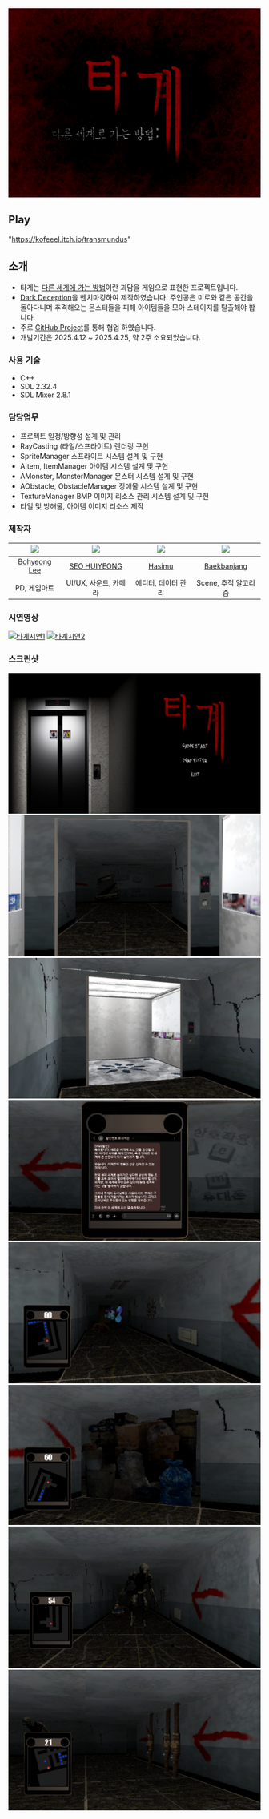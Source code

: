 <img src="https://github.com/leebo155/RunBetterRun/blob/main/screenshots/main.png">

## Play
"https://kofeeel.itch.io/transmundus"

## 소개
* 타계는 [다른 세계에 가는 방법](https://namu.wiki/w/%EB%8B%A4%EB%A5%B8%20%EC%84%B8%EA%B3%84%EC%97%90%20%EA%B0%80%EB%8A%94%20%EB%B0%A9%EB%B2%95#toc)이란 괴담을 게임으로 표현한 프로젝트입니다.
* [Dark Deception](https://store.steampowered.com/app/332950/Dark_Deception/)을 벤치마킹하여 제작하였습니다. 주인공은 미로와 같은 공간을 돌아다니며 추격해오는 몬스터들을 피해 아이템들을 모아 스테이지를 탈출해야 합니다.
* 주로 [GitHub Project](https://github.com/orgs/PotenUpRunBetterRun/projects/1/views/2)를 통해 협업 하였습니다.
* 개발기간은 2025.4.12 ~ 2025.4.25, 약 2주 소요되었습니다.
  
### 사용 기술
* C++
* SDL 2.32.4
* SDL Mixer 2.8.1

### 담당업무
* 프로젝트 일정/방향성 설계 및 관리
* RayCasting (타일/스프라이트) 렌더링 구현
* SpriteManager 스프라이트 시스템 설계 및 구현
* AItem, ItemManager 아이템 시스템 설계 및 구현
* AMonster, MonsterManager 몬스터 시스템 설계 및 구현
* AObstacle, ObstacleManager 장애물 시스템 설계 및 구현
* TextureManager BMP 이미지 리소스 관리 시스템 설계 및 구현
* 타일 및 방해물, 아이템 이미지 리소스 제작

### 제작자
|<img src="https://github.com/leebo155.png" width=240>|<img src="https://github.com/shng6815.png" width="240">|<img src="https://github.com/kofeeel.png" width=240>|<img src="https://github.com/Baekbanjang.png" width=240>|
|:--:|:--:|:--:|:--:|
|[Bohyeong Lee](https://github.com/leebo155)|[SEO HUIYEONG](https://github.com/shng6815)|[Hasimu](https://github.com/kofeeel)|[Baekbanjang](https://github.com/Baekbanjang)|
|PD, 게임아트|UI/UX, 사운드, 카메라|에디터, 데이터 관리|Scene, 추적 알고리즘|

### 시연영상
[![타계시연1](http://img.youtube.com/vi/owF7KMpwQAQ/0.jpg)](https://youtu.be/owF7KMpwQAQ?t=0s)  [![타계시연2](http://img.youtube.com/vi/YLMpeg3B13g/0.jpg)](https://youtu.be/YLMpeg3B13g?t=0s)

### 스크린샷
<img src="https://github.com/leebo155/RunBetterRun/blob/main/screenshots/1.jpg">
<img src="https://github.com/leebo155/RunBetterRun/blob/main/screenshots/2.jpg">
<img src="https://github.com/leebo155/RunBetterRun/blob/main/screenshots/3.jpg">
<img src="https://github.com/leebo155/RunBetterRun/blob/main/screenshots/4.jpg">
<img src="https://github.com/leebo155/RunBetterRun/blob/main/screenshots/5.jpg">
<img src="https://github.com/leebo155/RunBetterRun/blob/main/screenshots/6.jpg">
<img src="https://github.com/leebo155/RunBetterRun/blob/main/screenshots/7.jpg">
<img src="https://github.com/leebo155/RunBetterRun/blob/main/screenshots/8.jpg">
